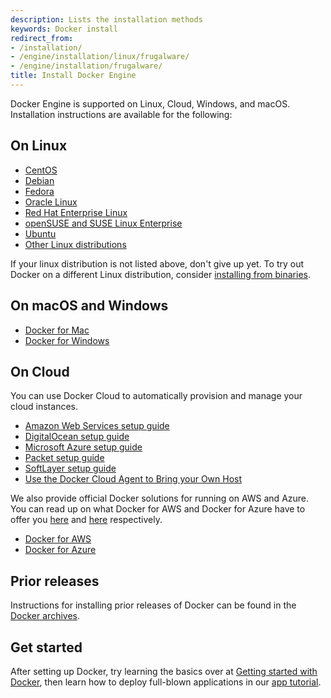 ```yaml
---
description: Lists the installation methods
keywords: Docker install
redirect_from:
- /installation/
- /engine/installation/linux/frugalware/
- /engine/installation/frugalware/
title: Install Docker Engine
---
```


Docker Engine is supported on Linux, Cloud, Windows, and macOS. Installation
instructions are available for the following:

## On Linux
* [CentOS](linux/centos.md)
* [Debian](linux/debian.md)
* [Fedora](linux/fedora.md)
* [Oracle Linux](linux/oracle.md)
* [Red Hat Enterprise Linux](linux/rhel.md)
* [openSUSE and SUSE Linux Enterprise](linux/suse.md)
* [Ubuntu](linux/ubuntulinux.md)
* [Other Linux distributions](linux/other.md)

If your linux distribution is not listed above, don't give up yet. To try out
Docker on a different Linux distribution, consider
[installing from binaries](binaries.md).

## On macOS and Windows

* [Docker for Mac](/docker-for-mac/)
* [Docker for Windows](/docker-for-windows/)

## On Cloud

You can use Docker Cloud to automatically provision and manage your cloud instances.

* [Amazon Web Services setup guide](/docker-cloud/infrastructure/link-aws.md)
* [DigitalOcean setup guide](/docker-cloud/infrastructure/link-do.md)
* [Microsoft Azure setup guide](/docker-cloud/infrastructure/link-azure.md)
* [Packet setup guide](/docker-cloud/infrastructure/link-packet.md)
* [SoftLayer setup guide](/docker-cloud/infrastructure/link-softlayer.md)
* [Use the Docker Cloud Agent to Bring your Own Host](/docker-cloud/infrastructure/byoh.md)

We also provide official Docker solutions for running on AWS and Azure. You can read
up on what Docker for AWS and Docker for Azure have to offer you
[here](/docker-for-aws/why/) and [here](/docker-for-azure/why/) respectively.

* [Docker for AWS](/docker-for-aws/)
* [Docker for Azure](/docker-for-azure/)

## Prior releases

Instructions for installing prior releases of Docker can be found in the
[Docker archives](/docsarchive/).

## Get started

After setting up Docker, try learning the basics over at
[Getting started with Docker](/engine/getstarted/), then learn how to deploy
full-blown applications in our [app tutorial](/engine/getstarted-voting-app/).
